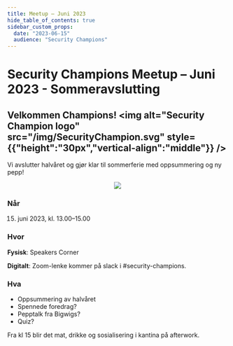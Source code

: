 ```yaml
---
title: Meetup – Juni 2023
hide_table_of_contents: true
sidebar_custom_props:
  date: "2023-06-15"
  audience: "Security Champions"
---
```


# Security Champions Meetup – Juni 2023 - Sommeravslutting

## Velkommen Champions! <img alt="Security Champion logo" src="/img/SecurityChampion.svg" style={{"height":"30px","vertical-align":"middle"}} />
Vi avslutter halvåret og gjør klar til sommerferie med oppsummering og ny pepp!

<p align="center">
<img  style={{height: "18em"}} src="https://media.tenor.com/hHqIONMQeWQAAAAC/the-simpsons-homer-simpson.gif" />
</p>

### Når

15. juni 2023, kl. 13.00–15.00

### Hvor

**Fysisk**: Speakers Corner

**Digitalt**: Zoom-lenke kommer på slack i #security-champions.

### Hva

- Oppsummering av halvåret
- Spennede foredrag?
- Pepptalk fra Bigwigs?
- Quiz?

Fra kl 15 blir det mat, drikke og sosialisering i kantina på afterwork.
